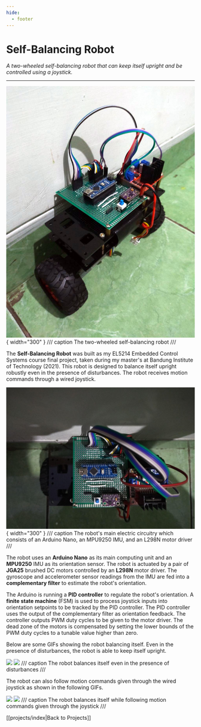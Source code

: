 ```yaml
---
hide:
  - footer
---
```


# Self-Balancing Robot

*A two-wheeled self-balancing robot that can keep itself upright and be controlled using a joystick.*

---

![](../resources/projects/balancing/balancing_iso.png){ width="300" }
/// caption
The two-wheeled self-balancing robot
///

The **Self-Balancing Robot** was built as my EL5214 Embedded Control Systems course final project, taken during my master's at Bandung Institute of Technology (2021). This robot is designed to balance itself upright robustly even in the presence of disturbances. The robot receives motion commands through a wired joystick.

![](../resources/projects/balancing/balancing_top.png){ width="300" }
/// caption
The robot's main electric circuitry which consists of an Arduino Nano, an MPU9250 IMU, and an L298N motor driver
///

The robot uses an **Arduino Nano** as its main computing unit and an **MPU9250** IMU as its orientation sensor. The robot is actuated by a pair of **JGA25** brushed DC motors controlled by an **L298N** motor driver. The gyroscope and accelerometer sensor readings from the IMU are fed into a **complementary filter** to estimate the robot's orientation. 

The Arduino is running a **PID controller** to regulate the robot's orientation. A **finite state machine** (FSM) is used to process joystick inputs into orientation setpoints to be tracked by the PID controller. The PID controller uses the output of the complementary filter as orientation feedback. The controller outputs PWM duty cycles to be given to the motor driver. The dead zone of the motors is compensated by setting the lower bounds of the PWM duty cycles to a tunable value higher than zero.

Below are some GIFs showing the robot balancing itself. Even in the presence of disturbances, the robot is able to keep itself upright.

![](../resources/projects/balancing/balancing_regulation.gif)
![](../resources/projects/balancing/balancing_disturbance.gif)
/// caption
The robot balances itself even in the presence of disturbances
///

The robot can also follow motion commands given through the wired joystick as shown in the following GIFs.

![](../resources/projects/balancing/balancing_move.gif)
![](../resources/projects/balancing/balancing_move2.gif)
/// caption
The robot balances itself while following motion commands given through the joystick
///

[[projects/index|Back to Projects]]